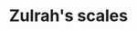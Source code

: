 ---
layout: item
title: Zulrah's scales
item-id: 12934
datatable: true
id: 12934
name: "Zulrah's scales"
members: true
lowalch: 8
highalch: 12
examine: "Flakes of toxic snakeskin."
monsters:
  - id: 2042
    name: "Zulrah"
    members: true
    combat_level: 725
    wiki_url: "https://oldschool.runescape.wiki/w/Zulrah#Serpentine"
    drops:
      - quantity: "100-299"
        rarity: 1
      - quantity: "500"
        rarity: 0.020161290322580645
    image: "https://oldschool.runescape.wiki/images/b/bc/Zulrah_%28serpentine%29.png?29a54"
---